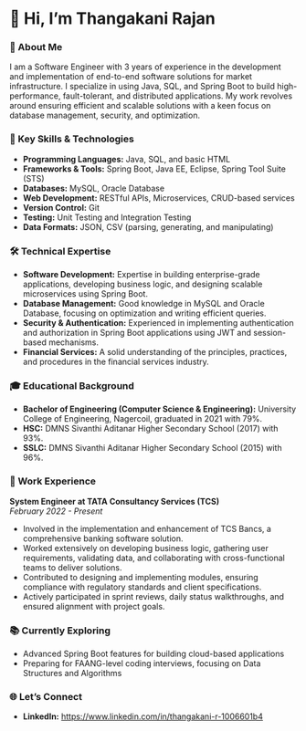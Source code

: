# 👋 Hi, I’m Thangakani Rajan

### 🎯 About Me
I am a Software Engineer with 3 years of experience in the development and implementation of end-to-end software solutions for market infrastructure. I specialize in using Java, SQL, and Spring Boot to build high-performance, fault-tolerant, and distributed applications. My work revolves around ensuring efficient and scalable solutions with a keen focus on database management, security, and optimization.

### 🚀 Key Skills & Technologies
- **Programming Languages:** Java, SQL, and basic HTML
- **Frameworks & Tools:** Spring Boot, Java EE, Eclipse, Spring Tool Suite (STS)
- **Databases:** MySQL, Oracle Database
- **Web Development:** RESTful APIs, Microservices, CRUD-based services
- **Version Control:** Git
- **Testing:** Unit Testing and Integration Testing
- **Data Formats:** JSON, CSV (parsing, generating, and manipulating)

### 🛠 Technical Expertise
- **Software Development:** Expertise in building enterprise-grade applications, developing business logic, and designing scalable microservices using Spring Boot.
- **Database Management:** Good knowledge in MySQL and Oracle Database, focusing on optimization and writing efficient queries.
- **Security & Authentication:** Experienced in implementing authentication and authorization in Spring Boot applications using JWT and session-based mechanisms.
- **Financial Services:** A solid understanding of the principles, practices, and procedures in the financial services industry.

### 🎓 Educational Background
- **Bachelor of Engineering (Computer Science & Engineering):** University College of Engineering, Nagercoil, graduated in 2021 with 79%.
- **HSC:** DMNS Sivanthi Aditanar Higher Secondary School (2017) with 93%.
- **SSLC:** DMNS Sivanthi Aditanar Higher Secondary School (2015) with 96%.

### 💼 Work Experience
**System Engineer at TATA Consultancy Services (TCS)**  
*February 2022 - Present*  
- Involved in the implementation and enhancement of TCS Bancs, a comprehensive banking software solution.
- Worked extensively on developing business logic, gathering user requirements, validating data, and collaborating with cross-functional teams to deliver solutions.
- Contributed to designing and implementing modules, ensuring compliance with regulatory standards and client specifications.
- Actively participated in sprint reviews, daily status walkthroughs, and ensured alignment with project goals.

### 📚 Currently Exploring
- Advanced Spring Boot features for building cloud-based applications
- Preparing for FAANG-level coding interviews, focusing on Data Structures and Algorithms
### 🌐 Let’s Connect
- **LinkedIn:** https://www.linkedin.com/in/thangakani-r-1006601b4

